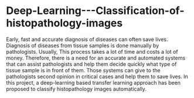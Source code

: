 # Deep-Learning---Classification-of-histopathology-images
Early, fast and accurate diagnosis of diseases can often save lives. Diagnosis of diseases from tissue samples is done manually by pathologists. Usually, This process
takes a lot of time and costs a lot of money. Therefore, there is a need for an accurate and automated systems that can assist pathologists and help them decide
quickly what type of tissue sample is in front of them. Those systems can give to the pathologists second opinion in critical cases and help them to save lives.
In this project, a deep-learning based transfer learning approach has been proposed to classify histopathology images automatically.
